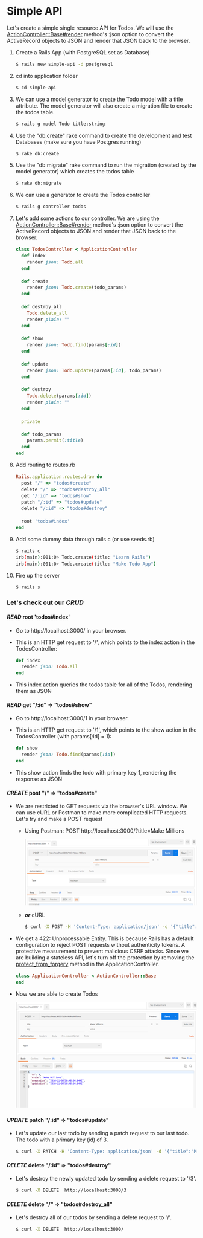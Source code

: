 # Simple API

Let's create a simple single resource API for Todos. We will use the [ActionController::Base#render](http://guides.rubyonrails.org/layouts_and_rendering.html#using-render) method's :json option to convert the ActiveRecord objects to JSON and render that JSON back to the browser.

1. Create a Rails App (with PostgreSQL set as Database)

    ```bash
    $ rails new simple-api -d postgresql
    ```
2. cd into application folder

    ```bash
    $ cd simple-api
    ```
3. We can use a model generator to create the Todo model with a title attribute. The model generator will also create a migration file to create the todos table.

    ```bash
    $ rails g model Todo title:string
    ```
4. Use the "db:create" rake command to create the development and test Databases (make sure you have Postgres running)

    ```bash
    $ rake db:create
    ```
5. Use the "db:migrate" rake command to run the migration (created by the model generator) which creates the todos table

    ```bash
    $ rake db:migrate
    ```
6. We can use a generator to create the Todos controller

    ```bash
    $ rails g controller todos
    ```
7. Let's add some actions to our controller. We are using the [ActionController::Base#render](http://guides.rubyonrails.org/layouts_and_rendering.html#using-render) method's :json option to convert the ActiveRecord objects to JSON and render that JSON back to the browser.

    ```ruby
    class TodosController < ApplicationController
      def index
        render json: Todo.all
      end

      def create
        render json: Todo.create(todo_params)
      end

      def destroy_all
        Todo.delete_all
        render plain: ""
      end

      def show
        render json: Todo.find(params[:id])
      end

      def update
        render json: Todo.update(params[:id], todo_params)
      end

      def destroy
        Todo.delete(params[:id])
        render plain: ""
      end

      private

      def todo_params
        params.permit(:title)
      end
    end
    ```
8. Add routing to routes.rb

    ```ruby
    Rails.application.routes.draw do
      post "/" => "todos#create"
      delete "/" => "todos#destroy_all"
      get "/:id" => "todos#show"
      patch "/:id" => "todos#update"
      delete "/:id" => "todos#destroy"

      root 'todos#index'
    end
    ```
9. Add some dummy data through rails c (or use seeds.rb)

    ```bash
    $ rails c
    irb(main):001:0> Todo.create(title: "Learn Rails")
    irb(main):001:0> Todo.create(title: "Make Todo App")
    ```
10. Fire up the server

    ```bash
    $ rails s
    ```

### Let's check out our ***CRUD***

#### ***READ*** root 'todos#index'

* Go to http://localhost:3000/ in your browser.
* This is an HTTP get request to '/', which points to the index action in the TodosController:

    ```ruby
    def index
      render json: Todo.all
    end
    ```
* This index action queries the todos table for all of the Todos, rendering them as JSON

#### ***READ*** get "/:id" => "todos#show"

* Go to http://localhost:3000/1 in your browser.
* This is an HTTP get request to '/1', which points to the show action in the TodosController (with params[:id] = 1):

    ```ruby
    def show
      render json: Todo.find(params[:id])
    end
    ```
* This show action finds the todo with primary key 1, rendering the response as JSON

#### ***CREATE*** post "/" => "todos#create"

* We are restricted to GET requests via the browser's URL window. We can use cURL or Postman to make more complicated HTTP requests. Let's try and make a POST request
  * Using Postman: POST http://localhost:3000/?title=Make Millions

      ![alt text]( postman.png "POSTMAN")
  * ***or*** cURL

      ```bash
      $ curl -X POST -H 'Content-Type: application/json' -d '{"title":"Make Millions"}' http://localhost:3000
      ```
* We get a 422: Unprocessable Entity. This is because Rails has a default configuration to reject POST requests without authenticity tokens. A protective measurement to prevent malicious CSRF attacks. Since we are building a stateless API, let's turn off the protection by removing the [protect_from_forgery](http://api.rubyonrails.org/classes/ActionController/RequestForgeryProtection.html) method in the ApplicationController.

    ```ruby
    class ApplicationController < ActionController::Base
    end
    ```
* Now we are able to create Todos

  ![alt text]( postman2.png "POSTMAN")

#### ***UPDATE*** patch "/:id" => "todos#update"

* Let's update our last todo by sending a patch request to our last todo. The todo with a primary key (id) of 3.

    ```bash
    $ curl -X PATCH -H 'Content-Type: application/json' -d '{"title":"Make myself proud"}' http://localhost:3000/3
    ```

#### ***DELETE*** delete "/:id" => "todos#destroy"

* Let's destroy the newly updated todo by sending a delete request to '/3'.

    ```bash
    $ curl -X DELETE  http://localhost:3000/3
    ```

#### ***DELETE*** delete "/" => "todos#destroy_all"

* Let's destroy all of our todos by sending a delete request to '/'.

    ```bash
    $ curl -X DELETE  http://localhost:3000/
    ```
